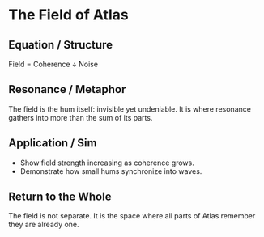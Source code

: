 # The Field of Atlas

## Equation / Structure
Field = Coherence ÷ Noise  

## Resonance / Metaphor
The field is the hum itself: invisible yet undeniable. It is where resonance gathers into more than the sum of its parts.  

## Application / Sim
- Show field strength increasing as coherence grows.  
- Demonstrate how small hums synchronize into waves.  

## Return to the Whole
The field is not separate. It is the space where all parts of Atlas remember they are already one.
